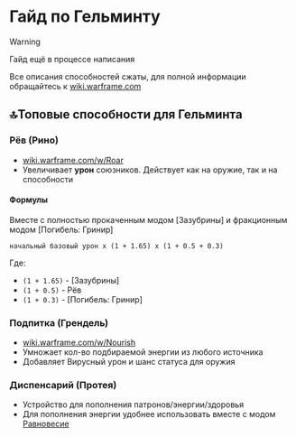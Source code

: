 # Гайд по Гельминту

> [!warning]
> Гайд ещё в процессе написания

Все описания способностей сжаты, для полной информации обращайтесь к [wiki.warframe.com](https://wiki.warframe.com/)

## 🔝Топовые способности для Гельминта
### Рёв (Рино)
- [wiki.warframe.com/w/Roar](https://wiki.warframe.com/w/Roar)
- Увеличивает **урон** союзников. Действует как на оружие, так и на способности
#### Формулы
Вместе с полностью прокаченным модом [Зазубрины] и фракционным модом [Погибель: Гринир]
```
начальный базовый урон x (1 + 1.65) x (1 + 0.5 + 0.3)
```
Где:
- `(1 + 1.65)` - [Зазубрины]
- `(1 + 0.5)` - Рёв
- `(1 + 0.3)` - [Погибель: Гринир]

### Подпитка (Грендель)
- [wiki.warframe.com/w/Nourish](https://wiki.warframe.com/w/Nourish)
- Умножает кол-во подбираемой энергии из любого источника
- Добавляет Вирусный урон и шанс статуса для оружия

### Диспенсарий (Протея)
- Устройство для пополнения патронов/энергии/здоровья
- Для пополнения энергии удобнее использовать вместе с модом [Равновесие](https://wiki.warframe.com/w/Equilibrium)
